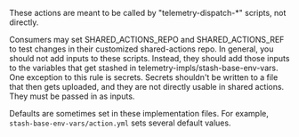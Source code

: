 These actions are meant to be called by "telemetry-dispatch-*" scripts, not directly.

Consumers may set SHARED_ACTIONS_REPO and SHARED_ACTIONS_REF to test changes
  in their customized shared-actions repo. In general, you should not add inputs
  to these scripts.  Instead, they should add those inputs to the variables that
  get stashed in telemetry-impls/stash-base-env-vars. One exception to this rule
  is secrets. Secrets shouldn't be written to a file that then gets uploaded,
  and they are not directly usable in shared actions. They must be passed in
  as inputs.

Defaults are sometimes set in these implementation files. For example,
`stash-base-env-vars/action.yml` sets several default values.
